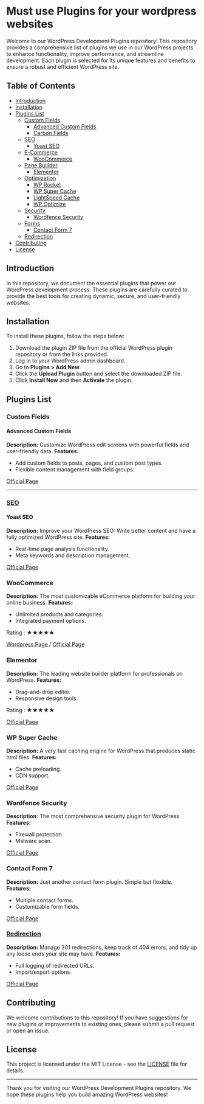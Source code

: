 # Must use Plugins for your wordpress websites

Welcome to our WordPress Development Plugins repository! This repository provides a comprehensive list of plugins we use in our WordPress projects to enhance functionality, improve performance, and streamline development. Each plugin is selected for its unique features and benefits to ensure a robust and efficient WordPress site.

## Table of Contents
- [Introduction](#introduction)
- [Installation](#installation)
- [Plugins List](#plugins-list)
  - [Custom Fields](#Custome-fields)
      - [Advanced Custom Fields](#advanced-custom-fields)  
      - [Carbon Fields](#carbonfields)
  - [SEO](#seo)
      - [Yoast SEO](#yoast-seo)
  - [E-Commerce](#e-commerce)    
    - [WooCommerce](#woocommerce)
  - [Page Bulilder](#page-builder)
    - [Elementor](#elementor) 
  - [Optimization](#optimization)
    - [WP Rocket](#wp-rocket)  
    - [WP Super Cache](#wp-super-cache) 
    - [LightSpeed Cache](#lightSpeed-cache) 
    - [WP Optimize](#Wp-optimize)
  - [Security](#security)
    - [Wordfence Security](#wordfence-security)
  - [Forms](#forms)  
    - [Contact Form 7](#contact-form-7)
  - [Redirection](#redirection)
- [Contributing](#contributing)
- [License](#license)

## Introduction

In this repository, we document the essential plugins that power our WordPress development process. These plugins are carefully curated to provide the best tools for creating dynamic, secure, and user-friendly websites.

## Installation

To install these plugins, follow the steps below:

1. Download the plugin ZIP file from the official WordPress plugin repository or from the links provided.
2. Log in to your WordPress admin dashboard.
3. Go to **Plugins > Add New**.
4. Click the **Upload Plugin** button and select the downloaded ZIP file.
5. Click **Install Now** and then **Activate** the plugin.

## Plugins List

### Custom Fields
#### Advanced Custom Fields
**Description:** Customize WordPress edit screens with powerful fields and user-friendly data.
**Features:**
- Add custom fields to posts, pages, and custom post types.
- Flexible content management with field groups.

[Official Page](https://www.advancedcustomfields.com/)

---
### <u>SEO</u>

#### Yoast SEO

**Description:** Improve your WordPress SEO: Write better content and have a fully optimized WordPress site.
**Features:**
- Real-time page analysis functionality.
- Meta keywords and description management.

[Official Page](https://yoast.com/wordpress/plugins/seo/)

### WooCommerce
**Description:** The most customizable eCommerce platform for building your online business.
**Features:**
- Unlimited products and categories.
- Integrated payment options.

Rating : ★★★★★

[Wordpress Page ](https://woocommerce.com/) / [Official Page](https://woocommerce.com/)

### Elementor
**Description:** The leading website builder platform for professionals on WordPress.
**Features:**
- Drag-and-drop editor.
- Responsive design tools.

Rating : ★★★★★

[Official Page](https://elementor.com/)

### WP Super Cache
**Description:** A very fast caching engine for WordPress that produces static html files.
**Features:**
- Cache preloading.
- CDN support.

[Official Page](https://wordpress.org/plugins/wp-super-cache/)

### Wordfence Security
**Description:** The most comprehensive security plugin for WordPress.
**Features:**
- Firewall protection.
- Malware scan.

[Official Page](https://www.wordfence.com/)

### Contact Form 7
**Description:** Just another contact form plugin. Simple but flexible.
**Features:**
- Multiple contact forms.
- Customizable form fields.

[Official Page](https://contactform7.com/)

### [Redirection](https://redirection.me/)
**Description:** Manage 301 redirections, keep track of 404 errors, and tidy up any loose ends your site may have.
**Features:**
- Full logging of redirected URLs.
- Import/export options.

[Official Page](https://redirection.me/) 


## Contributing
We welcome contributions to this repository! If you have suggestions for new plugins or improvements to existing ones, please submit a pull request or open an issue.

## License

This project is licensed under the MIT License - see the [LICENSE](LICENSE) file for details.

---

Thank you for visiting our WordPress Development Plugins repository. We hope these plugins help you build amazing WordPress websites!
